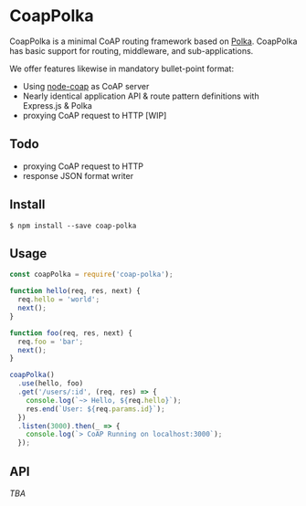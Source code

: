 # CoapPolka

CoapPolka is a minimal CoAP routing framework based on [Polka](https://github.com/lukeed/polka). CoapPolka has basic support for routing, middleware, and sub-applications. 

We offer features likewise in mandatory bullet-point format:

* Using [node-coap](https://github.com/mcollina/node-coap) as CoAP server
* Nearly identical application API & route pattern definitions with Express.js & Polka
* proxying CoAP request to HTTP [WIP]

## Todo

* proxying CoAP request to HTTP
* response JSON format writer

## Install

```
$ npm install --save coap-polka
```

## Usage

```js
const coapPolka = require('coap-polka');

function hello(req, res, next) {
  req.hello = 'world';
  next();
}

function foo(req, res, next) {
  req.foo = 'bar';
  next();
}

coapPolka()
  .use(hello, foo)
  .get('/users/:id', (req, res) => {
    console.log(`~> Hello, ${req.hello}`);
    res.end(`User: ${req.params.id}`);
  })
  .listen(3000).then(_ => {
    console.log(`> CoAP Running on localhost:3000`);
  });
```
## API
*TBA*